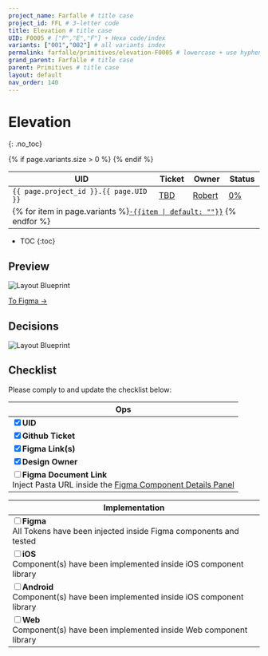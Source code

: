 ```yaml
---
project_name: Farfalle # title case
project_id: FFL # 3-letter code
title: Elevation # title case
UID: F0005 # ["P","E","F"] + Hexa code/index
variants: ["001","002"] # all variants index
permalink: farfalle/primitives/elevation-F0005 # lowercase + use hyphens › https://tinyurl.com/27kmc4rb
grand_parent: Farfalle # title case
parent: Primitives # title case
layout: default
nav_order: 140
---
```


# Elevation
{: .no_toc}


<table class="headTopBorder">
  <!-- <caption>my caption</caption> -->
  <thead>
    <tr>
      <th>UID</th>
      <th>Ticket</th>
      <th>Owner</th>
      <!-- <th>Options</th> -->
      <!-- <th>{{ page.project_id }} Version</th> -->
      <th>Status</th>
    </tr>
  </thead>
  <tbody>
    <tr>
      <td><code>{{ page.project_id }}.{{ page.UID }}</code></td>
      <td><a href="#">TBD</a></td>
      <td><a href="https://github.com/robert-ANML">Robert</a></td>
      <!-- <td><span data-toolclip='N/A'><code>N/A</code></span></td> -->
      <!-- <td><a href="https://github.com/yummly/pasta/releases">TBD</a></td> -->
      <td><a href="#accessibility-status"><span id="statusWidget"></span><span>0%</span></a></td>
    </tr>
    {% if page.variants.size > 0 %}
    <tr>
      <td colspan="4" class="pageHeaderVariantsRow">
        {% for item in page.variants %}<a href="#{{ page.UID }}-{{item}}"><code>-{{item | default: ""}}</code></a> {% endfor %}
      </td>
    </tr>
    {% endif %}
  </tbody>
</table>


- TOC
{:toc}


## Preview

![Layout Blueprint]({{site.baseurl}}/assets/projects/{{page.project_id}}/images/YPL-DOC-FFL-{{page.UID}}-preview_01.png)

<a href="https://www.figma.com/file/le9hbXPWmA55qUA7a7otgH/Pasta-0.1.0?node-id=3643%3A49538" class="btn iconed figmaBadge">To Figma →</a>


## Decisions

![Layout Blueprint]({{site.baseurl}}/assets/projects/{{page.project_id}}/images/YPL-DOC-FFL-{{page.UID}}-bp_decisions_01.png)

## Checklist

 Please comply to and update the checklist below:

 |Ops|
 |---|
 |<input type="checkbox" data-status-category="ops" class="checklistItem" checked><strong>UID</strong>|
 |<input type="checkbox" data-status-category="ops" class="checklistItem" checked><strong>Github Ticket</strong>|
 |<input type="checkbox" data-status-category="ops" class="checklistItem" checked><strong>Figma Link(s)</strong>|
 |<input type="checkbox" data-status-category="ops" class="checklistItem" checked><strong>Design Owner</strong>|
 |<input type="checkbox" data-status-category="ops" class="checklistItem"><strong>Figma Document Link</strong><br>Inject Pasta URL inside the [Figma Component Details Panel](https://help.figma.com/hc/en-us/articles/360055203533-Use-the-Inspect-panel#View_component_details) |

 |Implementation|
 |---|
 |<input type="checkbox" data-status-category="implementation" class="checklistItem"><strong>Figma</strong><br>All Tokens have been injected inside Figma components and tested|
 |<input type="checkbox" data-status-category="implementation" class="checklistItem"><strong>iOS</strong><br>Component(s) have been implemented inside iOS component library|
 |<input type="checkbox" data-status-category="implementation" class="checklistItem"><strong>Android</strong><br>Component(s) have been implemented inside iOS component library|
 |<input type="checkbox" data-status-category="implementation" class="checklistItem"><strong>Web</strong><br>Component(s) have been implemented inside Web component library|
